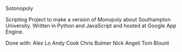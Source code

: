 Sotonopoly

Scripting Project to make a version of Monopoly about Southampton University.
Written in Python and JavaScript and hosted at Google App Engine.

Done with:
Alex Lo
Andy Cook
Chris Bulmer
Nick Angeli
Tom Blount
